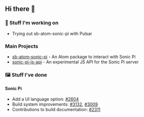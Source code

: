## Hi there 👋

### 🔭 Stuff I'm working on
* Trying out sb-atom-sonic-pi with Pulsar

### Main Projects
* [sb-atom-sonic-pi](https://github.com/sunderb/sb-atom-sonic-pi) - An Atom package to interact with Sonic Pi
* [sonic-pi-js-api](https://github.com/sunderb/sonic-pi-js-api) - An experimental JS API for the Sonic Pi server

### 🖼️ Stuff I've done
#### Sonic Pi
* Add a UI language option: [#2604](https://github.com/sonic-pi-net/sonic-pi/pull/2604)
* Build system improvements: [#3132](https://github.com/sonic-pi-net/sonic-pi/pull/3132), [#3009](https://github.com/sonic-pi-net/sonic-pi/pull/3009)
* Contributions to build documentation: [#2311](https://github.com/sonic-pi-net/sonic-pi/pull/2311)
<!--
**SunderB/SunderB** is a ✨ _special_ ✨ repository because its `README.md` (this file) appears on your GitHub profile.
Here are some ideas to get you started:
- 🔭 I’m currently working on ...
- 🌱 I’m currently learning ...
- 👯 I’m looking to collaborate on ...
- 🤔 I’m looking for help with ...
- 💬 Ask me about ...
- 📫 How to reach me: ...
- 😄 Pronouns: ...
- ⚡ Fun fact: ...
-->
